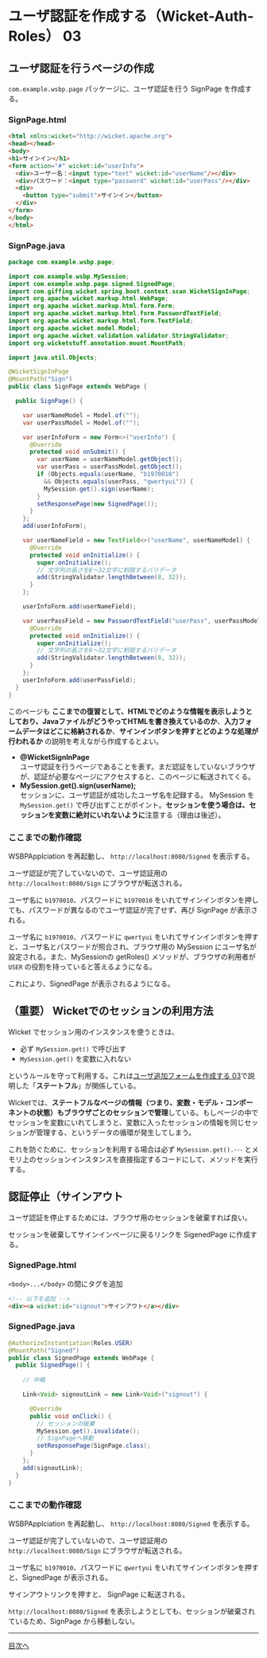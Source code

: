 # ユーザ認証を作成する（Wicket-Auth-Roles） 03

## ユーザ認証を行うページの作成

`com.example.wsbp.page` パッケージに、ユーザ認証を行う SignPage を作成する。

### SignPage.html

```html
<html xmlns:wicket="http://wicket.apache.org">
<head></head>
<body>
<h1>サインイン</h1>
<form action="#" wicket:id="userInfo">
  <div>ユーザー名：<input type="text" wicket:id="userName"/></div>
  <div>パスワード：<input type="password" wicket:id="userPass"/></div>
  <div>
    <button type="submit">サインイン</button>
  </div>
</form>
</body>
</html>
```

### SignPage.java

```java
package com.example.wsbp.page;

import com.example.wsbp.MySession;
import com.example.wsbp.page.signed.SignedPage;
import com.giffing.wicket.spring.boot.context.scan.WicketSignInPage;
import org.apache.wicket.markup.html.WebPage;
import org.apache.wicket.markup.html.form.Form;
import org.apache.wicket.markup.html.form.PasswordTextField;
import org.apache.wicket.markup.html.form.TextField;
import org.apache.wicket.model.Model;
import org.apache.wicket.validation.validator.StringValidator;
import org.wicketstuff.annotation.mount.MountPath;

import java.util.Objects;

@WicketSignInPage
@MountPath("Sign")
public class SignPage extends WebPage {

  public SignPage() {

    var userNameModel = Model.of("");
    var userPassModel = Model.of("");

    var userInfoForm = new Form<>("userInfo") {
      @Override
      protected void onSubmit() {
        var userName = userNameModel.getObject();
        var userPass = userPassModel.getObject();
        if (Objects.equals(userName, "b1970010")
          && Objects.equals(userPass, "qwertyui")) {
          MySession.get().sign(userName);
        }
        setResponsePage(new SignedPage());
      }
    };
    add(userInfoForm);

    var userNameField = new TextField<>("userName", userNameModel) {
      @Override
      protected void onInitialize() {
        super.onInitialize();
        // 文字列の長さを8〜32文字に制限するバリデータ
        add(StringValidator.lengthBetween(8, 32));
      }
    };

    userInfoForm.add(userNameField);

    var userPassField = new PasswordTextField("userPass", userPassModel) {
      @Override
      protected void onInitialize() {
        super.onInitialize();
        // 文字列の長さを8〜32文字に制限するバリデータ
        add(StringValidator.lengthBetween(8, 32));
      }
    };
    userInfoForm.add(userPassField);
  }
}
```

このページも **ここまでの復習として、HTMLでどのような情報を表示しようとしており、JavaファイルがどうやってHTMLを書き換えているのか**、**入力フォームデータはどこに格納されるか**、**サインインボタンを押すとどのような処理が行われるか** の説明を考えながら作成するとよい。

- **@WicketSignInPage**<br>ユーザ認証を行うページであることを表す。まだ認証をしていないブラウザが、認証が必要なページにアクセスすると、このページに転送されてくる。
- **MySession.get().sign(userName);**<br>セッションに、ユーザ認証が成功したユーザ名を記録する。 MySession を `MySession.get()` で呼び出すことがポイント。**セッションを使う場合は、セッションを変数に絶対にいれないように**注意する（理由は後述）。

### ここまでの動作確認

WSBPApplciation を再起動し、 `http://localhost:8080/Signed` を表示する。

ユーザ認証が完了していないので、ユーザ認証用の `http://localhost:8080/Sign` にブラウザが転送される。

ユーザ名に `b1970010`、パスワードに `b1970010`  をいれてサインインボタンを押しても、パスワードが異なるのでユーザ認証が完了せず、再び SignPage が表示される。

ユーザ名に `b1970010`、パスワードに `qwertyui`  をいれてサインインボタンを押すと、ユーザ名とパスワードが照合され、ブラウザ用の MySession にユーザ名が設定される。また、MySessionの getRoles() メソッドが、ブラウザの利用者が `USER` の役割を持っていると答えるようになる。

これにより、SignedPage が表示されるようになる。


## （重要） Wicketでのセッションの利用方法

Wicket でセッション用のインスタンスを使うときは、

- 必ず `MySession.get()` で呼び出す
- `MySession.get()` を変数に入れない

というルールを守って利用する。これは[ユーザ追加フォームを作成する 03](https://github.com/gishi-yama/wicket_spring-boot_practice/blob/master/doc/C01/03.md#%E9%87%8D%E8%A6%81%E3%81%AA%E3%83%9D%E3%82%A4%E3%83%B3%E3%83%88)で説明した「**ステートフル**」が関係している。

Wicketでは、**ステートフルなページの情報（つまり、変数・モデル・コンポーネントの状態）もブラウザごとのセッションで管理**している。もしページの中でセッションを変数にいれてしまうと、変数に入ったセッションの情報を同じセッションが管理する、というデータの循環が発生してしまう。

これを防ぐために、セッションを利用する場合は必ず  `MySession.get().･･･` とメモリ上のセッションインスタンスを直接指定するコードにして、メソッドを実行する。

## 認証停止（サインアウト

ユーザ認証を停止するためには、ブラウザ用のセッションを破棄すれば良い。

セッションを破棄してサインインページに戻るリンクを SigenedPage に作成する。

### SignedPage.html

`<body>...</body>` の間にタグを追加

```html
<!-- 以下を追加 -->
<div><a wicket:id="signout">サインアウト</a></div>
```

### SignedPage.java

```java
@AuthorizeInstantiation(Roles.USER)
@MountPath("Signed")
public class SignedPage extends WebPage {
  public SignedPage() {
   
    // 中略

    Link<Void> signoutLink = new Link<Void>("signout") {

      @Override
      public void onClick() {
        // セッションの破棄
        MySession.get().invalidate();
        // SignPageへ移動
        setResponsePage(SignPage.class);
      }
    };
    add(signoutLink);
  }
}
```

### ここまでの動作確認

WSBPApplciation を再起動し、 `http://localhost:8080/Signed` を表示する。

ユーザ認証が完了していないので、ユーザ認証用の `http://localhost:8080/Sign` にブラウザが転送される。

ユーザ名に `b1970010`、パスワードに `qwertyui`  をいれてサインインボタンを押すと、SignedPage が表示される。

サインアウトリンクを押すと、 SignPage に転送される。

`http://localhost:8080/Signed` を表示しようとしても、セッションが破棄されているため、SignPage から移動しない。

----

[目次へ](../../README.md) 